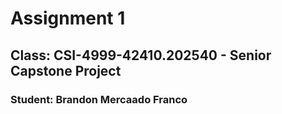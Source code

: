 # Assignment 1
## Class: CSI-4999-42410.202540 - Senior Capstone Project
### Student: Brandon Mercaado Franco
